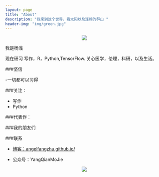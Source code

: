 ```yaml
---
layout: page
title: "About"
description: "我来到这个世界，看太阳以及连绵的群山 "
header-img: "img/green.jpg"
---
```



<center>
    <p><img src="http://7xlfkx.com1.z0.glb.clouddn.com/white2.jpg" align="center"></p>
</center>

我是杨浅

现在研习 写作，R，Python,TensorFlow. 关心医学，伦理，科研，以及生活。

###坚信

-一切都可以习得 

###关注：

- 写作 
- Python


###代表作：



###我的朋友们



###联系

- [博客：angelfangzhu.github.io/](https://angelfangzhu.github.io/)

- 公众号：YangQianMoJie

<center>
    <p><img src="http://i173.photobucket.com/albums/w63/cnfeat/2015-08-29-2_zpsqj7po8eo.png" align="center"></p>
</center>






